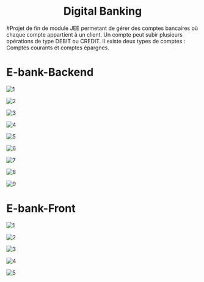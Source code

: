 <h1 align='center'>Digital Banking</h1>

#Projet de fin de module JEE permetant de gérer des comptes bancaires où chaque compte appartient à un client. Un compte peut subir plusieurs opérations de type DEBIT ou CREDIT. Il existe deux types de comptes : Comptes courants et comptes épargnes.

# E-bank-Backend

![1](https://github.com/mohamedabdeddine/ebank-backend-part2/assets/64565671/196012d0-af48-4546-a3fc-4f5cca3cb096)

![2](https://github.com/mohamedabdeddine/ebank-backend-part2/assets/64565671/0c639ad0-3671-4684-a86c-70a784909b0b)

![3](https://github.com/mohamedabdeddine/ebank-backend-part2/assets/64565671/d6b35c6f-3ebe-4cb3-8502-f3213d2adbf8)

![4](https://github.com/mohamedabdeddine/ebank-backend-part2/assets/64565671/3c12f14b-70c6-4ef5-b723-1a422170ea1d)

![5](https://github.com/mohamedabdeddine/ebank-backend-part2/assets/64565671/1cf15a7d-7f34-4bf9-866a-7d2563698c20)

![6](https://github.com/mohamedabdeddine/ebank-backend-part2/assets/64565671/ed5d5782-7a81-48a4-9a0c-4b0c625db1cd)

![7](https://github.com/mohamedabdeddine/ebank-backend-part2/assets/64565671/a2d1075f-350a-4d1b-90c5-29e854df359d)

![8](https://github.com/mohamedabdeddine/ebank-backend-part2/assets/64565671/daaa34e5-caff-4b61-bc6a-501ee27518f6)

![9](https://github.com/mohamedabdeddine/ebank-backend-part2/assets/64565671/7b27f42a-6dd2-435e-9e33-8043ad30b04c)

# E-bank-Front

![1](https://github.com/mohamedabdeddine/E-bank-Front/assets/64565671/f64fa6a3-0f4c-41cf-a92e-592e0cc85f8f)

![2](https://github.com/mohamedabdeddine/E-bank-Front/assets/64565671/362b2311-3d83-461d-b76f-be244b1369d8)

![3](https://github.com/mohamedabdeddine/E-bank-Front/assets/64565671/dab18350-386b-4c05-85b4-6d98eb9f7f23)

![4](https://github.com/mohamedabdeddine/E-bank-Front/assets/64565671/9f2dd473-7326-49c6-81f9-6e8f48dbeb8f)

![5](https://github.com/mohamedabdeddine/E-bank-Front/assets/64565671/93d65a6c-d0dd-41b6-932f-87af4251e8e2)
